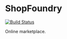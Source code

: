 # ShopFoundry
[![Build Status](https://travis-ci.org/bbijelic/shopfoundry.svg?branch=master)](https://travis-ci.org/bbijelic/shopfoundry)

Online marketplace.
